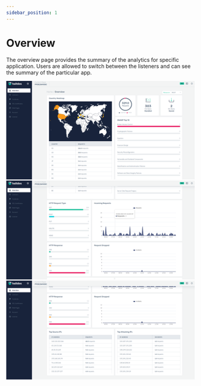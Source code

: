 ```yaml
---
sidebar_position: 1
---
```

# Overview

The overview page provides the summary of the analytics for specific application. Users are allowed to switch between the listeners and can see the summary of the particular app.

![overview](/img/pro-waf/docs/overview1.png)
![overview](/img/pro-waf/docs/overview2.png)
![overview](/img/pro-waf/docs/overview3.png)